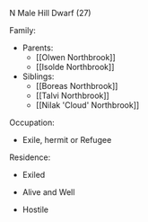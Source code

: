 N Male Hill Dwarf (27)

Family:
- Parents:
	- [[Olwen Northbrook]]
	- [[Isolde Northbrook]]
- Siblings:
	- [[Boreas Northbrook]]
	- [[Talvi Northbrook]]
	- [[Nilak 'Cloud' Northbrook]]

Occupation:
- Exile, hermit or Refugee

Residence:
- Exiled

- Alive and Well
- Hostile